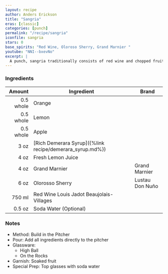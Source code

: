 ```yaml
---
layout: recipe
author: Anders Erickson
title: "Sangria"
eras: [classic]
categories: [punch]
permalink: "/recipe/sangria"
iconfile: sangria
stars: 0
base_spirits: "Red Wine, Oloroso Sherry, Grand Marnier "
youtube: "NNI--bxevNo"
excerpt: |
  A punch, sangria traditionally consists of red wine and chopped fruit, often with other ingredients or spirits.
---
```


### Ingredients

|    Amount | Ingredient                                               | Brand           |
| --------: | -------------------------------------------------------- | --------------- |
| 0.5 whole | Orange                                                   |
| 0.5 whole | Lemon                                                    |
| 0.5 whole | Apple                                                    |
|      3 oz | [Rich Demerara Syrup]({%link recipe/demerara_syrup.md%}) |
|      4 oz | Fresh Lemon Juice                                        |
|      4 oz | Grand Marnier                                            | Grand Marnier   |
|      6 oz | Olorosso Sherry                                          | Lustau Don Nuño |
|    750 ml | Red Wine Louis Jadot Beaujolais-Villages                 |
|    0.5 oz | Soda Water (Optional)                                    |

### Notes

- Method: Build in the Pitcher
- Pour: Add all ingredients directly to the pitcher
- Glassware:
  - High Ball
  - On the Rocks
- Garnish: Soaked fruit
- Special Prep: Top glasses with soda water
